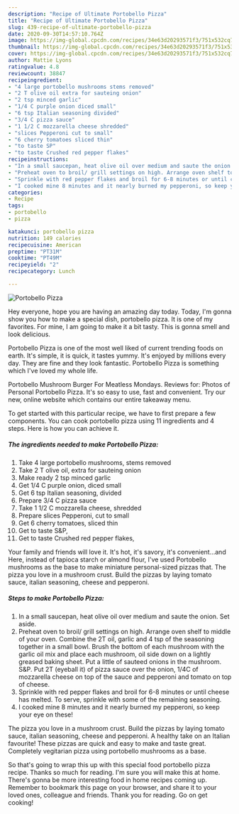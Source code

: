 ```yaml
---
description: "Recipe of Ultimate Portobello Pizza"
title: "Recipe of Ultimate Portobello Pizza"
slug: 439-recipe-of-ultimate-portobello-pizza
date: 2020-09-30T14:57:10.764Z
image: https://img-global.cpcdn.com/recipes/34e63d20293571f3/751x532cq70/portobello-pizza-recipe-main-photo.jpg
thumbnail: https://img-global.cpcdn.com/recipes/34e63d20293571f3/751x532cq70/portobello-pizza-recipe-main-photo.jpg
cover: https://img-global.cpcdn.com/recipes/34e63d20293571f3/751x532cq70/portobello-pizza-recipe-main-photo.jpg
author: Mattie Lyons
ratingvalue: 4.8
reviewcount: 38847
recipeingredient:
- "4 large portobello mushrooms stems removed"
- "2 T olive oil extra for sauteing onion"
- "2 tsp minced garlic"
- "1/4 C purple onion diced small"
- "6 tsp Italian seasoning divided"
- "3/4 C pizza sauce"
- "1 1/2 C mozzarella cheese shredded"
- "slices Pepperoni cut to small"
- "6 cherry tomatoes sliced thin"
- "to taste SP"
- "to taste Crushed red pepper flakes"
recipeinstructions:
- "In a small saucepan, heat olive oil over medium and saute the onion. Set aside."
- "Preheat oven to broil/ grill settings on high. Arrange oven shelf to middle of your oven. Combine the 2T oil, garlic and 4 tsp of the seasoning together in a small bowl. Brush the bottom of each mushroom with the garlic oil mix and place each mushroom, oil side down on a lightly greased baking sheet. Put a little of sauteed onions in the mushroom. S&amp;P. Put 2T (eyeball it) of pizza sauce over the onion, 1/4C of mozzarella cheese on top of the sauce and pepperoni and tomato on top of cheese."
- "Sprinkle with red pepper flakes and broil for 6-8 minutes or until cheese has melted. To serve, sprinkle with some of the remaining seasoning."
- "I cooked mine 8 minutes and it nearly burned my pepperoni, so keep your eye on these!"
categories:
- Recipe
tags:
- portobello
- pizza

katakunci: portobello pizza 
nutrition: 149 calories
recipecuisine: American
preptime: "PT31M"
cooktime: "PT49M"
recipeyield: "2"
recipecategory: Lunch

---
```



![Portobello Pizza](https://img-global.cpcdn.com/recipes/34e63d20293571f3/751x532cq70/portobello-pizza-recipe-main-photo.jpg)

Hey everyone, hope you are having an amazing day today. Today, I'm gonna show you how to make a special dish, portobello pizza. It is one of my favorites. For mine, I am going to make it a bit tasty. This is gonna smell and look delicious.

Portobello Pizza is one of the most well liked of current trending foods on earth. It's simple, it is quick, it tastes yummy. It's enjoyed by millions every day. They are fine and they look fantastic. Portobello Pizza is something which I've loved my whole life.

Portobello Mushroom Burger For Meatless Mondays. Reviews for: Photos of Personal Portobello Pizza. It&#39;s so easy to use, fast and convenient. Try our new, online website which contains our entire takeaway menu.


To get started with this particular recipe, we have to first prepare a few components. You can cook portobello pizza using 11 ingredients and 4 steps. Here is how you can achieve it.

<!--inarticleads1-->

##### The ingredients needed to make Portobello Pizza:

1. Take 4 large portobello mushrooms, stems removed
1. Take 2 T olive oil, extra for sauteing onion
1. Make ready 2 tsp minced garlic
1. Get 1/4 C purple onion, diced small
1. Get 6 tsp Italian seasoning, divided
1. Prepare 3/4 C pizza sauce
1. Take 1 1/2 C mozzarella cheese, shredded
1. Prepare slices Pepperoni, cut to small
1. Get 6 cherry tomatoes, sliced thin
1. Get to taste S&amp;P,
1. Get to taste Crushed red pepper flakes,


Your family and friends will love it. It&#39;s hot, it&#39;s savory, it&#39;s convenient…and Here, instead of tapioca starch or almond flour, I&#39;ve used Portobello mushrooms as the base to make miniature personal-sized pizzas that. The pizza you love in a mushroom crust. Build the pizzas by laying tomato sauce, italian seasoning, cheese and pepperoni. 

<!--inarticleads2-->

##### Steps to make Portobello Pizza:

1. In a small saucepan, heat olive oil over medium and saute the onion. Set aside.
1. Preheat oven to broil/ grill settings on high. Arrange oven shelf to middle of your oven. Combine the 2T oil, garlic and 4 tsp of the seasoning together in a small bowl. Brush the bottom of each mushroom with the garlic oil mix and place each mushroom, oil side down on a lightly greased baking sheet. Put a little of sauteed onions in the mushroom. S&amp;P. Put 2T (eyeball it) of pizza sauce over the onion, 1/4C of mozzarella cheese on top of the sauce and pepperoni and tomato on top of cheese.
1. Sprinkle with red pepper flakes and broil for 6-8 minutes or until cheese has melted. To serve, sprinkle with some of the remaining seasoning.
1. I cooked mine 8 minutes and it nearly burned my pepperoni, so keep your eye on these!


The pizza you love in a mushroom crust. Build the pizzas by laying tomato sauce, italian seasoning, cheese and pepperoni. A healthy take on an Italian favourite! These pizzas are quick and easy to make and taste great. Completely vegitarian pizza using portobello mushrooms as a base. 

So that's going to wrap this up with this special food portobello pizza recipe. Thanks so much for reading. I'm sure you will make this at home. There's gonna be more interesting food in home recipes coming up. Remember to bookmark this page on your browser, and share it to your loved ones, colleague and friends. Thank you for reading. Go on get cooking!
